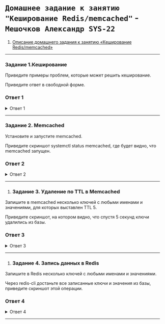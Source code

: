 # `Домашнее задание к занятию "Кеширование Redis/memcached"` - `Мешочков Александр SYS-22`



1. [Описание домашнего задания к занятию «Кеширование Redis/memcached»](https://github.com/netology-code/sdb-homeworks/blob/main/11-02.md)

---

 ### Задание 1.Кеширование
Приведите примеры проблем, которые может решить кеширование.

Приведите ответ в свободной форме.


### Ответ 1
<details>
  <summary>Ответ 1</summary>
Кеширование играет важную роль в оптимизации производительности и улучшении отклика системы. Вот несколько примеров проблем, которые может решить кеширование:

 - Медленные запросы к базе данных: Если система часто обращается к базе данных для выполнения одних и тех же запросов, кеширование позволяет сохранить результаты этих запросов в памяти. Повторные запросы могут быть удовлетворены из кеша, минимизируя нагрузку на базу данных и ускоряя отклик системы.

 - Частые вычисления или операции: Если в системе есть операции или вычисления, которые требуют значительных вычислительных ресурсов и часто повторяются, результаты этих операций могут быть закешированы. Повторные запросы могут быть обработаны намного быстрее за счет использования кеша.

 - Дорогостоящие операции ввода-вывода: Если в системе присутствуют операции ввода-вывода, такие как чтение больших файлов или обращение к внешним службам, результаты этих операций могут быть закешированы. Это уменьшит время ожидания и улучшит производительность приложения.

 - Динамически генерируемые контент и представления: Кеширование может быть использовано для хранения готовых HTML-страниц, изображений или других видов контента. Это особенно полезно в случае динамических веб-сайтов, где генерация контента требует значительных ресурсов.

 - Улучшение отзывчивости интерфейса пользователя: Кеширование клиентских данных и запросов к серверу может уменьшить задержки при загрузке данных, что способствует быстрому отображению информации и улучшает пользовательский опыт.

 - Оптимизация работы сетевых запросов: При работе с внешними API или удаленными серверами, кеширование ответов от этих серверов может существенно снизить задержки и улучшить отклик системы.

 - Уменьшение нагрузки на веб-серверы: Кеширование статических ресурсов, таких как CSS, JavaScript и изображения, позволяет уменьшить количество запросов к веб-серверу, снижая тем самым его нагрузку и улучшая быстродействие веб-приложений.

Кеширование является мощным инструментом оптимизации, который позволяет решать множество проблем, связанных с производительностью и отзывчивостью системы.
</details>


--------

 ### Задание 2. Memcached
Установите и запустите memcached.

Приведите скриншот systemctl status memcached, где будет видно, что memcached запущен.

### Ответ 2
<details>
  <summary>Ответ 2</summary>
  <img src = "image/git/13/11.1.jpg" width = 100%>
</details>



--------

1. ### Задание 3. Удаление по TTL в Memcached
Запишите в memcached несколько ключей с любыми именами и значениями, для которых выставлен TTL 5.

Приведите скриншот, на котором видно, что спустя 5 секунд ключи удалились из базы.

   

### Ответ 3
<details>
  <summary>Ответ 3</summary>
    - Запустите memcached с указанием непривилегированного пользователя:
   <img src = "image/git/13/11.2.jpg" width = 100%>
    - Установливаем ключи с TTL в 5 секунд:
   <img src = "image/git/13/11.3.jpg" width = 100%>
    - Проверяем, что ключи были удалены:
   <img src = "image/git/13/11.4.jpg" width = 100%>
    </details>




--------

1. ### Задание 4. Запись данных в Redis
Запишите в Redis несколько ключей с любыми именами и значениями.

Через redis-cli достаньте все записанные ключи и значения из базы, приведите скриншот этой операции.


### Ответ 4
<details>
  <summary>Ответ 4</summary>
   1)Установить Redis 
      	sudo apt install redis-server
   2)Запись данных в Redis:
<img src = "image/git/13/11.5.jpg" width = 100%>
3)Достаём все записанные ключи и значения:
<img src = "image/git/13/11.6.jpg" width = 100%>
</details>




--------
